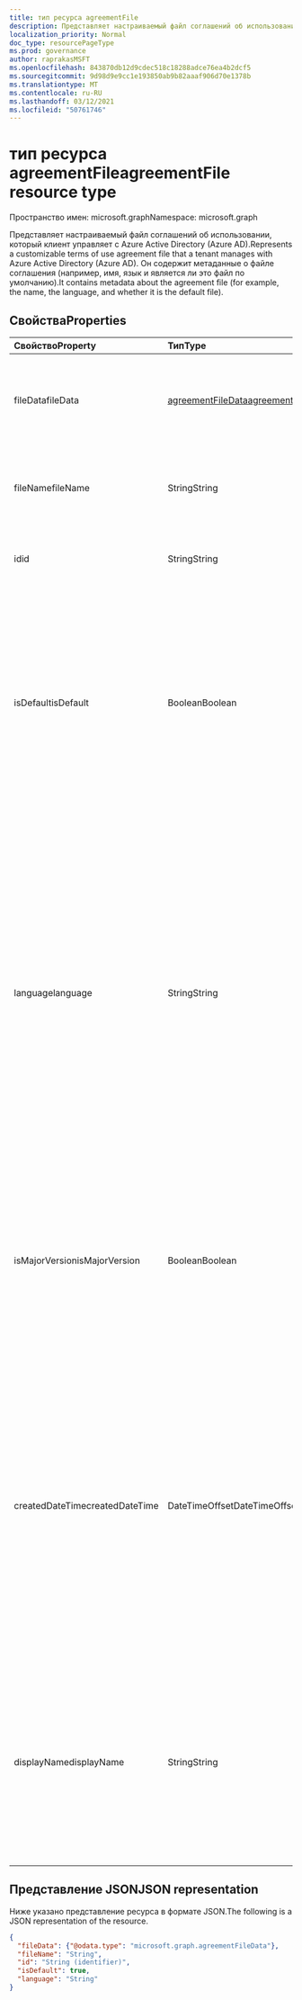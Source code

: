 ```yaml
---
title: тип ресурса agreementFile
description: Представляет настраиваемый файл соглашений об использовании, который клиент управляет с Azure Active Directory (Azure AD).
localization_priority: Normal
doc_type: resourcePageType
ms.prod: governance
author: raprakasMSFT
ms.openlocfilehash: 843870db12d9cdec518c18288adce76ea4b2dcf5
ms.sourcegitcommit: 9d98d9e9cc1e193850ab9b82aaaf906d70e1378b
ms.translationtype: MT
ms.contentlocale: ru-RU
ms.lasthandoff: 03/12/2021
ms.locfileid: "50761746"
---
```

# <a name="agreementfile-resource-type"></a><span data-ttu-id="cf1e5-103">тип ресурса agreementFile</span><span class="sxs-lookup"><span data-stu-id="cf1e5-103">agreementFile resource type</span></span>

<span data-ttu-id="cf1e5-104">Пространство имен: microsoft.graph</span><span class="sxs-lookup"><span data-stu-id="cf1e5-104">Namespace: microsoft.graph</span></span>

<span data-ttu-id="cf1e5-105">Представляет настраиваемый файл соглашений об использовании, который клиент управляет с Azure Active Directory (Azure AD).</span><span class="sxs-lookup"><span data-stu-id="cf1e5-105">Represents a customizable terms of use agreement file that a tenant manages with Azure Active Directory (Azure AD).</span></span> <span data-ttu-id="cf1e5-106">Он содержит метаданные о файле соглашения (например, имя, язык и является ли это файл по умолчанию).</span><span class="sxs-lookup"><span data-stu-id="cf1e5-106">It contains metadata about the agreement file (for example, the name, the language, and whether it is the default file).</span></span>

## <a name="properties"></a><span data-ttu-id="cf1e5-107">Свойства</span><span class="sxs-lookup"><span data-stu-id="cf1e5-107">Properties</span></span>
| <span data-ttu-id="cf1e5-108">Свойство</span><span class="sxs-lookup"><span data-stu-id="cf1e5-108">Property</span></span>     | <span data-ttu-id="cf1e5-109">Тип</span><span class="sxs-lookup"><span data-stu-id="cf1e5-109">Type</span></span>        | <span data-ttu-id="cf1e5-110">Описание</span><span class="sxs-lookup"><span data-stu-id="cf1e5-110">Description</span></span> |
|:-------------|:------------|:------------|
|<span data-ttu-id="cf1e5-111">fileData</span><span class="sxs-lookup"><span data-stu-id="cf1e5-111">fileData</span></span>|[<span data-ttu-id="cf1e5-112">agreementFileData</span><span class="sxs-lookup"><span data-stu-id="cf1e5-112">agreementFileData</span></span>](agreementfiledata.md)|<span data-ttu-id="cf1e5-113">Данные, которые представляют условия использования документа PDF.</span><span class="sxs-lookup"><span data-stu-id="cf1e5-113">Data that represents the terms of use PDF document.</span></span> <span data-ttu-id="cf1e5-114">Только для чтения.</span><span class="sxs-lookup"><span data-stu-id="cf1e5-114">Read-only.</span></span>|
|<span data-ttu-id="cf1e5-115">fileName</span><span class="sxs-lookup"><span data-stu-id="cf1e5-115">fileName</span></span>|<span data-ttu-id="cf1e5-116">String</span><span class="sxs-lookup"><span data-stu-id="cf1e5-116">String</span></span>|<span data-ttu-id="cf1e5-117">Имя файла соглашения (например, TOU.pdf).</span><span class="sxs-lookup"><span data-stu-id="cf1e5-117">Name of the agreement file (for example, TOU.pdf).</span></span> <span data-ttu-id="cf1e5-118">Только для чтения.</span><span class="sxs-lookup"><span data-stu-id="cf1e5-118">Read-only.</span></span>|
|<span data-ttu-id="cf1e5-119">id</span><span class="sxs-lookup"><span data-stu-id="cf1e5-119">id</span></span>|<span data-ttu-id="cf1e5-120">String</span><span class="sxs-lookup"><span data-stu-id="cf1e5-120">String</span></span>|<span data-ttu-id="cf1e5-121">Идентификатор файла соглашения.</span><span class="sxs-lookup"><span data-stu-id="cf1e5-121">The identifier of the agreement file.</span></span> <span data-ttu-id="cf1e5-122">Только для чтения.</span><span class="sxs-lookup"><span data-stu-id="cf1e5-122">Read-only.</span></span>|
|<span data-ttu-id="cf1e5-123">isDefault</span><span class="sxs-lookup"><span data-stu-id="cf1e5-123">isDefault</span></span>|<span data-ttu-id="cf1e5-124">Boolean</span><span class="sxs-lookup"><span data-stu-id="cf1e5-124">Boolean</span></span>|<span data-ttu-id="cf1e5-125">Если ни один из языков не соответствует предпочтениям клиента, указывает, что это файл соглашения по умолчанию.</span><span class="sxs-lookup"><span data-stu-id="cf1e5-125">If none of the languages matches the client preference, indicates that this is the default agreement file.</span></span> <span data-ttu-id="cf1e5-126">Если ни один из файлов не помечен как по умолчанию, первый из них рассматривается как по умолчанию.</span><span class="sxs-lookup"><span data-stu-id="cf1e5-126">If none of the files are marked as default, the first one is treated as the default.</span></span> <span data-ttu-id="cf1e5-127">Только для чтения.</span><span class="sxs-lookup"><span data-stu-id="cf1e5-127">Read-only.</span></span>|
|<span data-ttu-id="cf1e5-128">language</span><span class="sxs-lookup"><span data-stu-id="cf1e5-128">language</span></span>|<span data-ttu-id="cf1e5-129">String</span><span class="sxs-lookup"><span data-stu-id="cf1e5-129">String</span></span>|<span data-ttu-id="cf1e5-130">Язык файла соглашения в формате languagecode2-country/regioncode2.</span><span class="sxs-lookup"><span data-stu-id="cf1e5-130">The language of the agreement file in the format languagecode2-country/regioncode2.</span></span> <span data-ttu-id="cf1e5-131">languagecode2 — это код из двух букв более низкого уровня, полученный из ISO 639-1.</span><span class="sxs-lookup"><span data-stu-id="cf1e5-131">languagecode2 is a lowercase two-letter code derived from ISO 639-1.</span></span> <span data-ttu-id="cf1e5-132">country/regioncode2 является производным от ISO 3166 и обычно состоит из двух верхних букв или языкового тега BCP-47 (например, en-US).</span><span class="sxs-lookup"><span data-stu-id="cf1e5-132">country/regioncode2 is derived from ISO 3166 and usually consists of two uppercase letters, or a BCP-47 language tag (for example, en-US).</span></span> <span data-ttu-id="cf1e5-133">Только для чтения.</span><span class="sxs-lookup"><span data-stu-id="cf1e5-133">Read-only.</span></span>|
|<span data-ttu-id="cf1e5-134">isMajorVersion</span><span class="sxs-lookup"><span data-stu-id="cf1e5-134">isMajorVersion</span></span>|<span data-ttu-id="cf1e5-135">Boolean</span><span class="sxs-lookup"><span data-stu-id="cf1e5-135">Boolean</span></span>|<span data-ttu-id="cf1e5-136">Указывает, является ли файл соглашения основным обновлением версии.</span><span class="sxs-lookup"><span data-stu-id="cf1e5-136">Indicates whether the agreement file is a major version update.</span></span> <span data-ttu-id="cf1e5-137">Обновления основных версий недействительны для принятия соглашения на соответствующем языке.</span><span class="sxs-lookup"><span data-stu-id="cf1e5-137">Major version updates invalidate the agreement's acceptances on the corresponding language.</span></span> |
|<span data-ttu-id="cf1e5-138">createdDateTime</span><span class="sxs-lookup"><span data-stu-id="cf1e5-138">createdDateTime</span></span>|<span data-ttu-id="cf1e5-139">DateTimeOffset</span><span class="sxs-lookup"><span data-stu-id="cf1e5-139">DateTimeOffset</span></span>|<span data-ttu-id="cf1e5-140">Время даты, представляющее момент создания файла.</span><span class="sxs-lookup"><span data-stu-id="cf1e5-140">The date time representing when the file was created.</span></span> <span data-ttu-id="cf1e5-141">Тип Timestamp представляет сведения о времени и дате с использованием формата ISO 8601 (всегда применяется формат UTC).</span><span class="sxs-lookup"><span data-stu-id="cf1e5-141">The Timestamp type represents date and time information using ISO 8601 format and is always in UTC time.</span></span> <span data-ttu-id="cf1e5-142">Например, значение полуночи 1 января 2014 г. в формате UTC выглядит так: "2014-01-01T00:00:00Z".</span><span class="sxs-lookup"><span data-stu-id="cf1e5-142">For example, midnight UTC on Jan 1, 2014 would look like this: '2014-01-01T00:00:00Z'.</span></span>|
|<span data-ttu-id="cf1e5-143">displayName</span><span class="sxs-lookup"><span data-stu-id="cf1e5-143">displayName</span></span>|<span data-ttu-id="cf1e5-144">String</span><span class="sxs-lookup"><span data-stu-id="cf1e5-144">String</span></span>|<span data-ttu-id="cf1e5-145">Локализованное отображение имени файла политики соглашения.</span><span class="sxs-lookup"><span data-stu-id="cf1e5-145">Localized display name of the policy file of an agreement.</span></span> <span data-ttu-id="cf1e5-146">Локализованное имя отображения отображается конечным пользователям, которые просматривают соглашение.</span><span class="sxs-lookup"><span data-stu-id="cf1e5-146">The localized display name is shown to end users who view the agreement.</span></span>

<!--
## Relationships
| Relationship | Type        | Description |
|:-------------|:------------|:------------|
|localizations|[agreementFileLocalization](agreementfilelocalization.md) collection|The localized version of the agreement files attached to the agreement.|
-->

## <a name="json-representation"></a><span data-ttu-id="cf1e5-147">Представление JSON</span><span class="sxs-lookup"><span data-stu-id="cf1e5-147">JSON representation</span></span>

<span data-ttu-id="cf1e5-148">Ниже указано представление ресурса в формате JSON.</span><span class="sxs-lookup"><span data-stu-id="cf1e5-148">The following is a JSON representation of the resource.</span></span>

<!-- {
  "blockType": "resource",
  "@odata.type": "microsoft.graph.agreementFile",
  "keyProperty": "id"
}-->

```json
{
  "fileData": {"@odata.type": "microsoft.graph.agreementFileData"},
  "fileName": "String",
  "id": "String (identifier)",
  "isDefault": true,
  "language": "String"
}
```

<!-- uuid: 8fcb5dbc-d5aa-4681-8e31-b001d5168d79
2015-10-25 14:57:30 UTC -->
<!--
{
  "type": "#page.annotation",
  "description": "agreementFile resource",
  "keywords": "",
  "section": "documentation",
  "tocPath": "",
  "suppressions": []
}
-->



